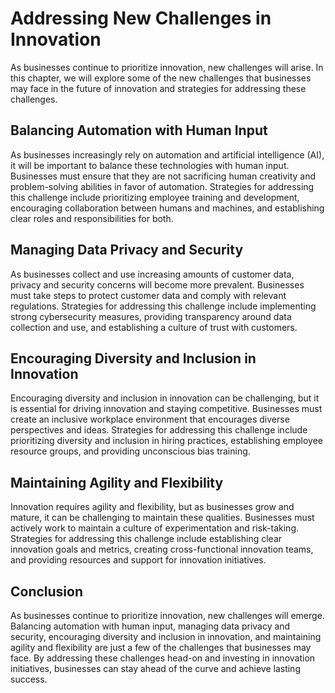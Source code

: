 Addressing New Challenges in Innovation
=====================================================================

As businesses continue to prioritize innovation, new challenges will arise. In this chapter, we will explore some of the new challenges that businesses may face in the future of innovation and strategies for addressing these challenges.

Balancing Automation with Human Input
-------------------------------------

As businesses increasingly rely on automation and artificial intelligence (AI), it will be important to balance these technologies with human input. Businesses must ensure that they are not sacrificing human creativity and problem-solving abilities in favor of automation. Strategies for addressing this challenge include prioritizing employee training and development, encouraging collaboration between humans and machines, and establishing clear roles and responsibilities for both.

Managing Data Privacy and Security
----------------------------------

As businesses collect and use increasing amounts of customer data, privacy and security concerns will become more prevalent. Businesses must take steps to protect customer data and comply with relevant regulations. Strategies for addressing this challenge include implementing strong cybersecurity measures, providing transparency around data collection and use, and establishing a culture of trust with customers.

Encouraging Diversity and Inclusion in Innovation
-------------------------------------------------

Encouraging diversity and inclusion in innovation can be challenging, but it is essential for driving innovation and staying competitive. Businesses must create an inclusive workplace environment that encourages diverse perspectives and ideas. Strategies for addressing this challenge include prioritizing diversity and inclusion in hiring practices, establishing employee resource groups, and providing unconscious bias training.

Maintaining Agility and Flexibility
-----------------------------------

Innovation requires agility and flexibility, but as businesses grow and mature, it can be challenging to maintain these qualities. Businesses must actively work to maintain a culture of experimentation and risk-taking. Strategies for addressing this challenge include establishing clear innovation goals and metrics, creating cross-functional innovation teams, and providing resources and support for innovation initiatives.

Conclusion
----------

As businesses continue to prioritize innovation, new challenges will emerge. Balancing automation with human input, managing data privacy and security, encouraging diversity and inclusion in innovation, and maintaining agility and flexibility are just a few of the challenges that businesses may face. By addressing these challenges head-on and investing in innovation initiatives, businesses can stay ahead of the curve and achieve lasting success.
